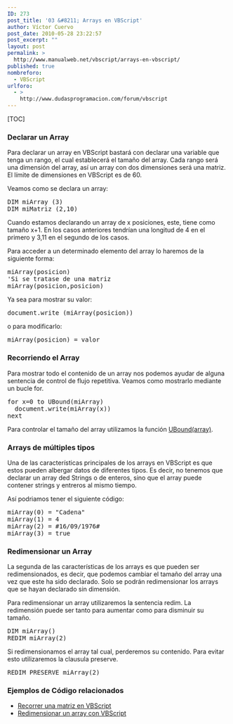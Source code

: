 ```yaml
---
ID: 273
post_title: '03 &#8211; Arrays en VBScript'
author: Víctor Cuervo
post_date: 2010-05-28 23:22:57
post_excerpt: ""
layout: post
permalink: >
  http://www.manualweb.net/vbscript/arrays-en-vbscript/
published: true
nombreforo:
  - VBScript
urlforo:
  - >
    http://www.dudasprogramacion.com/forum/vbscript
---
```

[TOC]
<h3>Declarar un Array</h3>
Para declarar un array en VBScript bastará con declarar una variable que tenga un rango, el cual establecerá el tamaño del array. Cada rango será una dimensión del array, así un array con dos dimensiones será una matriz. El límite de dimensiones en VBScript es de 60.

Veamos como se declara un array:
<pre>DIM miArray (3)
DIM miMatriz (2,10)</pre>
Cuando estamos declarando un array de x posiciones, este, tiene como tamaño x+1. En los casos anteriores tendrían una longitud de 4 en el primero y 3,11 en el segundo de los casos.

Para acceder a un determinado elemento del array lo haremos de la siguiente forma:
<pre>miArray(posicion)
'Si se tratase de una matriz
miArray(posicion,posicion)</pre>
Ya sea para mostrar su valor:
<pre>document.write (miArray(posicion))</pre>
o para modificarlo:
<pre>miArray(posicion) = valor</pre>
<h3>Recorriendo el Array</h3>
Para mostrar todo el contenido de un array nos podemos ayudar de alguna sentencia de control de flujo repetitiva. Veamos como mostrarlo mediante un bucle for.
<pre>for x=0 to UBound(miArray)
  document.write(miArray(x))
next</pre>
Para controlar el tamaño del array utilizamos la función <a title="UBound()" href="http://w3api.com/wiki/VBScript:Ubound">UBound(array)</a>.
<h3>Arrays de múltiples tipos</h3>
Una de las características principales de los arrays en VBScript es que estos pueden albergar datos de diferentes tipos. Es decir, no tenemos que declarar un array ded Strings o de enteros, sino que el array puede contener strings y entreros al mismo tiempo.

Así podriamos tener el siguiente código:
<pre>miArray(0) = "Cadena"
miArray(1) = 4
miArray(2) = #16/09/1976#
miArray(3) = true</pre>
<h3>Redimensionar un Array</h3>
La segunda de las características de los arrays es que pueden ser redimensionados, es decir, que podemos cambiar el tamaño del array una vez que este ha sido declarado. Solo se podrán redimensionar los arrays que se hayan declarado sin dimensión.

Para redimensionar un array utilizaremos la sentencia redim. La redimensión puede ser tanto para aumentar como para disminuir su tamaño.
<pre>DIM miArray()
REDIM miArray(2)</pre>
Si redimensionamos el array tal cual, perderemos su contenido. Para evitar esto utilizaremos la clausula preserve.
<pre>REDIM PRESERVE miArray(2)</pre>
<h3>Ejemplos de Código relacionados</h3>
<ul>
	<li><a title="Recorrer una matriz en VBScript" href="http://lineadecodigo.com/vbscript/recorrer-una-matriz-en-vbscript/">Recorrer una matriz en VBScript</a></li>
	<li><a title="Redimensionar un array con VBScript" href="http://lineadecodigo.com/vbscript/redimensionar-un-array-con-vbscript/">Redimensionar un array con VBScript</a></li>
</ul>